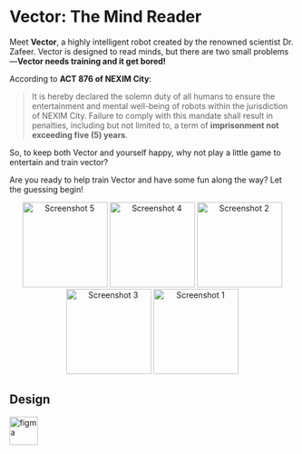# Vector: The Mind Reader

Meet **Vector**, a highly intelligent robot created by the renowned scientist Dr. Zafeer. Vector is designed to read minds, but there are two small problems—**Vector needs training and it get bored!**  

According to **ACT 876 of NEXIM City**:

> It is hereby declared the solemn duty of all humans to ensure the entertainment and mental well-being of robots within the jurisdiction of NEXIM City. Failure to comply with this mandate shall result in penalties, including but not limited to, a term of **imprisonment not exceeding five (5) years**.

So, to keep both Vector and yourself happy, why not play a little game to entertain and train vector?  

Are you ready to help train Vector and have some fun along the way? Let the guessing begin!  

 <p align="center">
  <img src="https://github.com/user-attachments/assets/3a011383-ea0d-436f-b8c4-b8ee00c65114" alt="Screenshot 5" width="150"/>
  <img src="https://github.com/user-attachments/assets/4ba6ed8c-e5f0-4c64-883a-d0661bde1840" alt="Screenshot 4" width="150"/>
  <img src="https://github.com/user-attachments/assets/0e82665b-bc14-4cc8-b8ab-5cc4995f315b" alt="Screenshot 2" width="150"/>
  <img src="https://github.com/user-attachments/assets/9e6fb762-432e-4acf-8c8d-decda33982ac" alt="Screenshot 3" width="150"/>
  <img src="https://github.com/user-attachments/assets/0bb9644f-af70-41f4-aecd-398d7958c7d4" alt="Screenshot 1" width="150"/>
</p>

## Design

<a href="https://www.figma.com/design/VDc3du3jGHCwi91mINKCsb/Vector?node-id=18-875&t=61idP3XuQ3hR0sln-1">
<img src="https://th.bing.com/th?id=OIP.nnlswlldP0Zbk-8plZtgagHaHa&w=250&h=250&c=8&rs=1&qlt=90&o=6&pid=3.1&rm=2" alt="figma" width="50"/>
</a>
